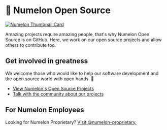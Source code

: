 # 🍉 Numelon Open Source
[![Numelon Thumbnail Card](https://wcdn.numelon.com/branding/thumb-card.png)](https://numelon.com)

Amazing projects require amazing people, that's why Numelon Open Source is on GitHub. Here, we work on our open source projects and allow others to contribute too.

## Get involved in greatness
We welcome those who would like to help our software development and the open source world with open hands. 🤗

- [View Numelon's Open Source Projects](https://github.com/orgs/numelon-oss/repositories)
- [Talk with the community about our projects](https://discord.gg/)

## For Numelon Employees
Looking for Numelon Proprietary? [Visit @numelon-proprietary.](https://github.com/numelon-proprietary)